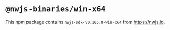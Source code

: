 # `@nwjs-binaries/win-x64`

This npm package contains `nwjs-sdk-v0.105.0-win-x64` from <https://nwjs.io>.
